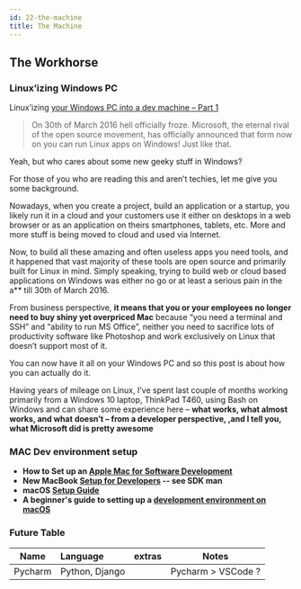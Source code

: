 ```yaml
---
id: 22-the-machine
title: The Machine
---
```

## The Workhorse

### Linux’izing Windows PC
Linux’izing [your Windows PC into a dev machine – Part 1](https://cepa.io/2018/02/10/linuxizing-your-windows-pc-part1/)

> On 30th of March 2016 hell officially froze. Microsoft, the eternal rival of the open source movement, has officially announced that form now on you can run Linux apps on Windows! Just like that.

Yeah, but who cares about some new geeky stuff in Windows?

For those of you who are reading this and aren’t techies, let me give you some background.

Nowadays, when you create a project, build an application or a startup, you likely run it in a cloud and your customers use it either on desktops in a web browser or as an application on theirs smartphones, tablets, etc. More and more stuff is being moved to cloud and used via Internet.

Now, to build all these amazing and often useless apps you need tools, and it happened that vast majority of these tools are open source and primarily built for Linux in mind. Simply speaking, trying to build web or cloud based applications on Windows was either no go or at least a serious pain in the a** till 30th of March 2016.

From business perspective, <b>it means that you or your employees no longer need to buy shiny yet overpriced Mac</b> because “you need a terminal and SSH” and “ability to run MS Office”, neither you need to sacrifice lots of productivity software like Photoshop and work exclusively on Linux that doesn’t support most of it.

You can now have it all on your Windows PC and so this post is about how you can actually do it.

Having years of mileage on Linux, I’ve spent last couple of months working primarily from a Windows 10 laptop, ThinkPad T460, using Bash on Windows and can share some experience here – <b>what works, what almost works, and what doesn’t<b> – from a developer perspective, ,<b>and I tell you, what Microsoft did is pretty awesome</b>

### MAC Dev environment setup

- How to Set up an [Apple Mac for Software Development](https://www.stuartellis.name/articles/mac-setup/)
- New MacBook [Setup for Developers](https://dev.to/therealdanvega/new-macbook-setup-for-developers-2nma) -- see SDK man
- macOS [Setup Guide](https://sourabhbajaj.com/mac-setup/)
- A beginner's guide to setting up a [development environment on macOS](https://github.com/nicolashery/mac-dev-setup)

### Future Table

| Name               | Language     |  extras    |  Notes |
| -------------      |:-------------   |-------------  |:-------------:| 
| Pycharm            | Python, Django          |    |  Pycharm > VSCode ? |